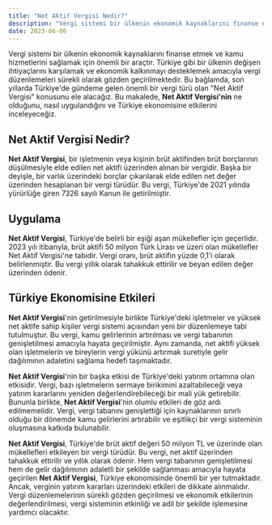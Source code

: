 ```yaml
---
title: "Net Aktif Vergisi Nedir?"
description: "Vergi sistemi bir ülkenin ekonomik kaynaklarını finanse etmek ve kamu hizmetlerini sağlamak için önemli bir araçtır"
date: 2023-06-06
---
```


Vergi sistemi bir ülkenin ekonomik kaynaklarını finanse etmek ve kamu hizmetlerini sağlamak için önemli bir araçtır.
Türkiye gibi bir ülkenin değişen ihtiyaçlarını karşılamak ve ekonomik kalkınmayı desteklemek amacıyla vergi
düzenlemeleri sürekli olarak gözden geçirilmektedir. Bu bağlamda, son yıllarda Türkiye'de gündeme gelen önemli bir vergi
türü olan "Net Aktif Vergisi" konusunu ele alacağız. Bu makalede, **Net Aktif Vergisi'nin** ne olduğunu, nasıl
uygulandığını ve Türkiye ekonomisine etkilerini inceleyeceğiz.

## **Net Aktif Vergisi Nedir?**

**Net Aktif Vergisi**, bir işletmenin veya kişinin brüt aktifinden brüt borçlarının düşülmesiyle elde edilen net aktifi
üzerinden alınan bir vergidir. Başka bir deyişle, bir varlık üzerindeki borçlar çıkarılarak elde edilen net değer
üzerinden hesaplanan bir vergi türüdür. Bu vergi, Türkiye'de 2021 yılında yürürlüğe giren 7326 sayılı Kanun ile
getirilmiştir.

## **Uygulama**

**Net Aktif Vergisi**, Türkiye'de belirli bir eşiği aşan mükellefler için geçerlidir. 2023 yılı itibarıyla, brüt aktifi
50 milyon Türk Lirası ve üzeri olan mükellefler Net Aktif Vergisi'ne tabidir. Vergi oranı, brüt aktifin yüzde 0,1'i
olarak belirlenmiştir. Bu vergi yıllık olarak tahakkuk ettirilir ve beyan edilen değer üzerinden ödenir.

## **Türkiye Ekonomisine Etkileri**

**Net Aktif Vergisi**'nin getirilmesiyle birlikte Türkiye'deki işletmeler ve yüksek net aktife sahip kişiler vergi
sistemi açısından yeni bir düzenlemeye tabi tutulmuştur. Bu vergi, kamu gelirlerinin artırılması ve vergi tabanının
genişletilmesi amacıyla hayata geçirilmiştir. Aynı zamanda, net aktifi yüksek olan işletmelerin ve bireylerin vergi
yükünü artırmak suretiyle gelir dağılımının adaletini sağlama hedefi taşımaktadır.

**Net Aktif Vergisi**'nin bir başka etkisi de Türkiye'deki yatırım ortamına olan etkisidir. Vergi, bazı işletmelerin
sermaye birikimini azaltabileceği veya yatırım kararlarını yeniden değerlendirebileceği bir mali yük getirebilir.
Bununla birlikte, **Net Aktif Vergisi**'nin olumlu etkileri de göz ardı edilmemelidir. Vergi, vergi tabanını
genişlettiği için kaynaklarının sınırlı olduğu bir dönemde kamu gelirlerini artırabilir ve eşitlikçi bir vergi
sisteminin oluşmasına katkıda bulunabilir.

**Net Aktif Vergisi**, Türkiye'de brüt aktif değeri 50 milyon TL ve üzerinde olan mükellefleri etkileyen bir vergi
türüdür. Bu vergi, net aktif üzerinden tahakkuk ettirilir ve yıllık olarak ödenir. Hem vergi tabanının genişletilmesi
hem de gelir dağılımının adaletli bir şekilde sağlanması amacıyla hayata geçirilen **Net Aktif Vergisi**, Türkiye
ekonomisinde önemli bir yer tutmaktadır. Ancak, verginin yatırım kararları üzerindeki etkileri de dikkate alınmalıdır.
Vergi düzenlemelerinin sürekli gözden geçirilmesi ve ekonomik etkilerinin değerlendirilmesi, vergi sisteminin etkinliği
ve adil bir şekilde işlemesine yardımcı olacaktır.
